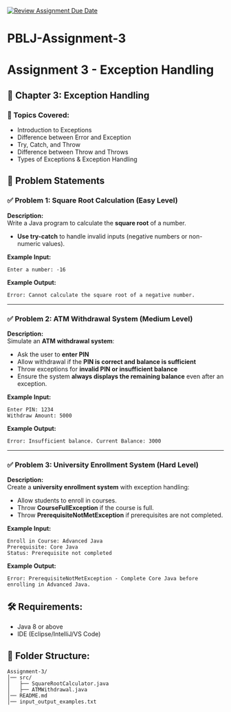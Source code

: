 [![Review Assignment Due Date](https://classroom.github.com/assets/deadline-readme-button-22041afd0340ce965d47ae6ef1cefeee28c7c493a6346c4f15d667ab976d596c.svg)](https://classroom.github.com/a/iIFeIrDD)
# PBLJ-Assignment-3
# Assignment 3 - Exception Handling

## 📖 Chapter 3: Exception Handling

### 🔹 Topics Covered:
- Introduction to Exceptions
- Difference between Error and Exception
- Try, Catch, and Throw
- Difference between Throw and Throws
- Types of Exceptions & Exception Handling

## 📝 Problem Statements

### ✅ Problem 1: Square Root Calculation (Easy Level)
**Description:**  
Write a Java program to calculate the **square root** of a number.
- **Use try-catch** to handle invalid inputs (negative numbers or non-numeric values).

**Example Input:**
```
Enter a number: -16
```
**Example Output:**
```
Error: Cannot calculate the square root of a negative number.
```

---

### ✅ Problem 2: ATM Withdrawal System (Medium Level)
**Description:**  
Simulate an **ATM withdrawal system**:
- Ask the user to **enter PIN**
- Allow withdrawal if the **PIN is correct and balance is sufficient**
- Throw exceptions for **invalid PIN or insufficient balance**
- Ensure the system **always displays the remaining balance** even after an exception.

**Example Input:**
```
Enter PIN: 1234
Withdraw Amount: 5000
```
**Example Output:**
```
Error: Insufficient balance. Current Balance: 3000
```

---
### ✅ Problem 3: University Enrollment System (Hard Level)
**Description:**  
Create a **university enrollment system** with exception handling:
- Allow students to enroll in courses.
- Throw **CourseFullException** if the course is full.
- Throw **PrerequisiteNotMetException** if prerequisites are not completed.

**Example Input:**
```
Enroll in Course: Advanced Java
Prerequisite: Core Java
Status: Prerequisite not completed
```
**Example Output:**
```
Error: PrerequisiteNotMetException - Complete Core Java before enrolling in Advanced Java.
```


## 🛠 Requirements:
- Java 8 or above
- IDE (Eclipse/IntelliJ/VS Code)

## 📂 Folder Structure:
```
Assignment-3/
│── src/
│   ├── SquareRootCalculator.java
│   ├── ATMWithdrawal.java
│── README.md
│── input_output_examples.txt

